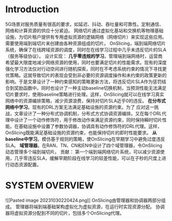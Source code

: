 # Introduction
5G场景对服务质量有很高的要求，如延迟、抖动、吞吐量和可靠性。定制通信、网络和计算资源的供应十分紧迫。
网络切片通过虚拟化基站和交换机等物理基础设施，为切片租户提供有专用虚拟资源的逻辑网络（网络切片）来实现这些应用。需要使用端到端切片来创建由各种资源组成的切片。
OnSlicing，端到端网络切片系统，确保了在线跨域资源的调度，同时在在线学习过程中几乎未违反切片的SLA（服务等级协议）。
设计实现：
	**几乎零违规的学习**。管理端到端网络时，运营商希望最大限度地减少网络资源的使用，同时也要满足切片的性能需求。现有的深度强化学习方法仅对行动空间进行随机探索，同时在不考虑系统约束的情况下寻找更优策略。这就导致切片的表现会受到非必要的资源调度操作和未约束的政策更新的影响。于是文章设计了一种约束感知的策略更新方法，将违反切片SLA作为惩罚结合到奖励函数中。同时也设计了一种主动baseline切换机制，当预测性能无法满足切片要求时，使用baseline策略进行处理。这样，OnSlicing就可以在线学习真实网络中的资源编排策略，减少资源浪费，保持对切片SLA近乎0的违反。
	**在分布式网络中学习**。现有的DRL方案无法满足基础设施的资源约束。为了 应对这一挑战，文章设计了一种分布式协调机制，分布式方式协调资源编排。又在每个DRL代理中设计了一个动作修饰符，用于修改动作来满足资源约束，同时保持瞬时切片性能。在基础设施中设置了参数协调器，协调具有动作修饰符的DRL代理。这样，OnSlicing既能满足基础设施的资源约束，也能保持切片的即时性能要求。
	**从baseline中学习**。模仿基于规则的策略，使OnSlicing在早期学习中避免过度违反SLA。
	**域管理器**。在RAN、TN、CN和EN中设计了四个域管理器，令OnSlicing动态管理多个端到端切片。
贡献：
第一个端到端网络切片系统，可以减少资源使用，几乎零违反SLA，缓解早期阶段在线学习的较差性能，可以在子秒的尺度上进行动态资源配置。
# SYSTEM OVERVIEW
![[Pasted image 20231030220424.png]]
OnSlicing由管理器和协调器两部分组成。
管理器将端到端基础架构虚拟化为虚拟资源，在运行时实现资源分配。
协调器将虚拟资源分配到不同的切片，包括多个OnSlicing代理。